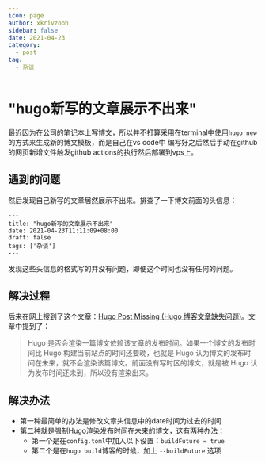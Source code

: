 ```yaml
---
icon: page
author: xkrivzooh
sidebar: false
date: 2021-04-23
category:
  - post
tag:
  - 杂谈
---
```


# "hugo新写的文章展示不出来"

最近因为在公司的笔记本上写博文，所以并不打算采用在terminal中使用`hugo new`的方式来生成新的博文模板，而是自己在vs code中
编写好之后然后手动在github的网页新增文件触发github actions的执行然后部署到vps上。

## 遇到的问题

然后发现自己新写的文章居然展示不出来。排查了一下博文前面的头信息：

```shell
---
title: "hugo新写的文章展示不出来"
date: 2021-04-23T11:11:09+08:00
draft: false
tags: ['杂谈']
---
```
发现这些头信息的格式写的并没有问题，即便这个时间也没有任何的问题。

## 解决过程
后来在网上搜到了这个文章：[Hugo Post Missing (Hugo 博客文章缺失问题)](https://jdhao.github.io/2020/01/11/hugo_post_missing/)。文章中提到了：

> Hugo 是否会渲染一篇博文依赖该文章的发布时间。如果一个博文的发布时间比 Hugo 构建当前站点的时间还要晚，也就是 Hugo 认为博文的发布时间在未来，就不会渲染该篇博文。前面没有写时区的博文，就是被 Hugo 认为发布时间还未到，所以没有渲染出来。

## 解决办法

- 第一种最简单的办法是修改文章头信息中的date时间为过去的时间
- 第二种就是强制Hugo渲染发布时间在未来的博文，这有两种办法：
    - 第一个是在`config.toml`中加入以下设置：`buildFuture = true`
    - 第二个是在`hugo build`博客的时候，加上 `--buildFuture` 选项

